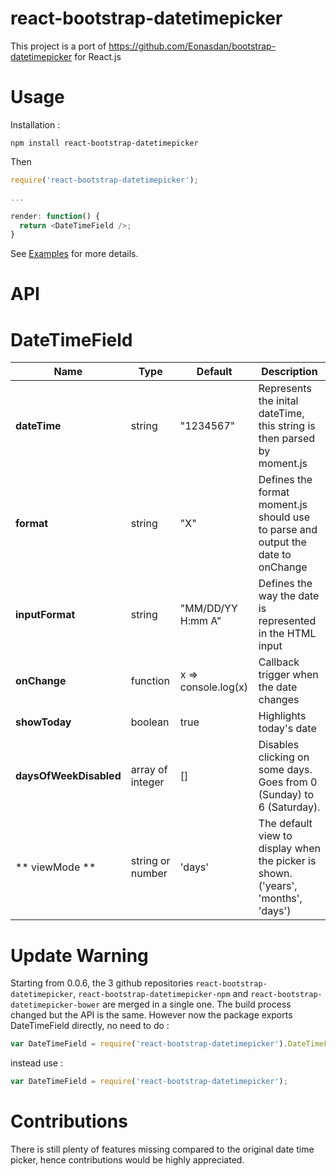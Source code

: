 react-bootstrap-datetimepicker
===============================

This project is a port of https://github.com/Eonasdan/bootstrap-datetimepicker for React.js

Usage
===============================

Installation :
```
npm install react-bootstrap-datetimepicker
```

Then
```javascript
require('react-bootstrap-datetimepicker');

...

render: function() {
  return <DateTimeField />;
}
```
See [Examples](examples/README.md) for more details.

API
===============================

DateTimeField
========

| Name         | Type    | Default | Description |
| ------------ | ------- | ------- | ----------- |
| **dateTime** | string  | "1234567" | Represents the inital dateTime, this string is then parsed by moment.js |
| **format**   | string  | "X"     | Defines the format moment.js should use to parse and output the date to onChange |
| **inputFormat** | string | "MM/DD/YY H:mm A" | Defines the way the date is represented in the HTML input |
| **onChange** | function | x => console.log(x) | Callback trigger when the date changes |
| **showToday** | boolean | true | Highlights today's date |
| **daysOfWeekDisabled** | array of integer | [] | Disables clicking on some days. Goes from 0 (Sunday) to 6 (Saturday). |
| ** viewMode ** | string or number | 'days' | The default view to display when the picker is shown. ('years', 'months', 'days') |

Update Warning
===============================
Starting from 0.0.6, the 3 github repositories `react-bootstrap-datetimepicker`, `react-bootstrap-datetimepicker-npm` and `react-bootstrap-datetimepicker-bower` are merged in a single one. The build process changed but the API is the same.
However now the package exports DateTimeField directly, no need to do :
```javascript
var DateTimeField = require('react-bootstrap-datetimepicker').DateTimeField;
```
instead use :
```javascript
var DateTimeField = require('react-bootstrap-datetimepicker');
```

Contributions
===============================
There is still plenty of features missing compared to the original date time picker, hence contributions would be highly appreciated.
